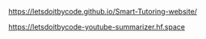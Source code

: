 https://letsdoitbycode.github.io/Smart-Tutoring-website/

https://letsdoitbycode-youtube-summarizer.hf.space
